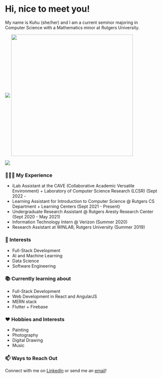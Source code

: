 # Hi, nice to meet you!

My name is Kuhu (she/her) and I am a current seminor majoring in Computer Science with a Mathematics minor at Rutgers University.

<img align="center" src="https://github-readme-stats.vercel.app/api?username=kuhuhalder&include_all_commits=true&count_private=true&show_icons=true&line_height=20&title_color=7A7ADB&icon_color=2234AE&text_color=D3D3D3&bg_color=0,000000,130F40">

<img align='center' width="400" src="https://github-readme-stats.vercel.app/api/top-langs/?username=kuhuhalder&layout=compact&theme=vue-dark">

![](https://komarev.com/ghpvc/?username=kuhuhalder&color=33FFBB)

###  🧑🏻‍💻 My Experience
- iLab Assistant at the CAVE (Collaborative Academic Versatile Environment) + Laboratory of Computer Science Research (LCSR) (Sept 2022 -  
- Learning Assistant for Introduction to Computer Science @ Rutgers CS Department + Learning Centers (Sept 2021 - Present)
- Undergraduate Research Assistant @ Rutgers Aresty Research Center (Sept 2020 - May 2021)
- Information Technology Intern @ Verizon (Summer 2020)
- Research Assistant at WINLAB, Rutgers University (Summer 2019)

###  💬 Interests
- Full-Stack Development
- AI and Machine Learning
- Data Science
- Software Engineering

###  📚 Currently learning about
- Full-Stack Development
- Web Development in React and AngularJS
- MERN stack
- Flutter + Firebase

###  ❤️ Hobbies and Interests
- Painting
- Photography
- Digital Drawing
- Music

###  :mailbox: Ways to Reach Out
Connect with me on <a href="https://www.linkedin.com/in/kuhuhalder/">LinkedIn</a> or send me an <a href="mailto:kuhuhalder2701@gmail.com">email</a>! 

